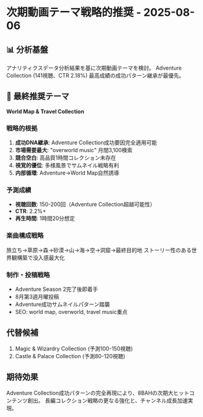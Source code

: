 # 次期動画テーマ戦略的推奨 - 2025-08-06

## 📊 分析基盤
アナリティクスデータ分析結果を基に次期動画テーマを検討。
Adventure Collection (141視聴、CTR 2.18%) 最高成績の成功パターン継承が最優先。

## 🎯 最終推奨テーマ
**World Map & Travel Collection**

### 戦略的根拠
1. **成功DNA継承**: Adventure Collection成功要因完全適用可能
2. **市場需要最大**: "overworld music" 月間3,100検索
3. **競合空白**: 高品質1時間コレクション未存在
4. **視覚的優位**: 多様風景でサムネイル戦略有利
5. **内部循環**: Adventure→World Map自然誘導

### 予測成績
- **視聴回数**: 150-200回（Adventure Collection超越可能性）
- **CTR**: 2.2%+ 
- **再生時間**: 1時間20分想定

### 楽曲構成戦略
旅立ち→草原→森→砂漠→山→海→空→洞窟→最終目的地
ストーリー性のある世界観構築で没入感最大化

### 制作・投稿戦略
- Adventure Season 2完了後即着手
- 8月第3週月曜投稿
- Adventure成功サムネイルパターン踏襲
- SEO: world map, overworld, travel music重点

## 代替候補
1. Magic & Wizardry Collection (予測100-150視聴)
2. Castle & Palace Collection (予測80-120視聴)

## 期待効果
Adventure Collection成功パターンの完全再現により、8BAHの次期大ヒットコンテンツ創出。
長編コレクション戦略の更なる強化と、チャンネル成長加速実現。